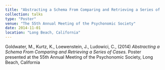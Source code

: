 ```yaml
---
title: "Abstracting a Schema From Comparing and Retrieving a Series of Cases"
collection: talks
type: "Poster"
venue: "The 55th Annual Meeting of the Psychonomic Society"
date: 2014-11-01
location: "Long Beach, California"
---
```


Goldwater, M., Kurtz, K., Loewenstein, J., Ludowici, C., (2014) <i>Abstracting a Schema From Comparing and Retrieving a Series of Cases.</i> Poster presented at the 55th Annual Meeting of the Psychonomic Society, Long Beach, California